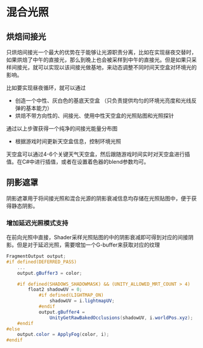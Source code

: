 # 混合光照

## 烘焙间接光

只烘焙间接光一个最大的优势在于能够让光源职责分离，比如在实现昼夜交替时，如果烘焙了中午的直接光，那么到晚上也会被采样到中午的直接光。但是如果只采样间接光，就可以实现以该间接光做基地，来动态调整不同时间天空盒对环境光的影响。

比如要实现昼夜循环，就可以通过
+ 创造一个中性、灰白色的基底天空盒 （只负责提供均匀的环境光亮度和光线反弹的基本能力）
+ 烘焙不带方向性的、间接光、使用中性天空盒的光照贴图和光照探针

通过以上步骤获得一个纯净的间接光能量分布图

+ 根据游戏时间更新天空盒信息，控制环境光照

天空盒可以通过4-6个关键天气天空盒，然后跟随游戏时间实时对天空盒进行插值。在C#中进行插值，或者在设置着色器的blend参数均可。


## 阴影遮罩

阴影遮罩用于将间接光照和混合光源的阴影衰减信息均存储在光照贴图中，便于获得静态阴影。

### 增加延迟光照模式支持

在前向光照中直接，Shader采样光照贴图的中的阴影衰减即可得到对应的间接阴影。但是对于延迟光照，需要增加一个G-buffer来获取对应的纹理

```glsl
FragmentOutput output;
#if defined(DEFERRED_PASS)
    ...
    output.gBuffer3 = color;

    #if defined(SHADOWS_SHADOWMASK) && (UNITY_ALLOWED_MRT_COUNT > 4)
        float2 shadowUV = 0;
			#if defined(LIGHTMAP_ON)
				shadowUV = i.lightmapUV;
			#endif
			output.gBuffer4 =
				UnityGetRawBakedOcclusions(shadowUV, i.worldPos.xyz);
    #endif
#else
    output.color = ApplyFog(color, i);
#endif
```
